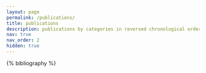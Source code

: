 ```yaml
---
layout: page
permalink: /publications/
title: publications
description: publications by categories in reversed chronological order. generated by jekyll-scholar.
nav: true
nav_order: 2
hidden: true
---
```


<!-- _pages/publications.md -->
<div class="publications">

{% bibliography %}

</div>
